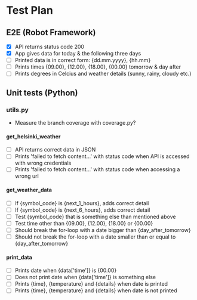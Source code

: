 # Test Plan

## E2E (Robot Framework)

- [x] API returns status code 200
- [x] App gives data for today & the following three days
- [ ] Printed data is in correct form: {dd.mm.yyyy}, {hh.mm}
- [ ] Prints times {09.00}, {12.00}, {18.00}, {00.00} tomorrow & day after
- [ ] Prints degrees in Celcius and weather details (sunny, rainy, cloudy etc.)

## Unit tests (Python)

### utils.py

- Measure the branch coverage with coverage.py?

#### get_helsinki_weather
- [ ] API returns correct data in JSON
- [ ] Prints 'failed to fetch content...' with status code when API is accessed with wrong credentials
- [ ] Prints 'failed to fetch content...' with status code when accessing a wrong url

#### get_weather_data
- [ ] If {symbol_code} is {next_1_hours}, adds correct detail 
- [ ] If {symbol_code} is {next_6_hours}, adds correct detail 
- [ ] Test {symbol_code} that is something else than mentioned above
- [ ] Test time other than {09.00}, {12.00}, {18.00} or {00.00}
- [ ] Should break the for-loop with a date bigger than {day_after_tomorrow}
- [ ] Should not break the for-loop with a date smaller than or equal to {day_after_tomorrow}

#### print_data
- [ ] Prints date when {data['time']} is {00.00}
- [ ] Does not print date when {data['time']} is something else
- [ ] Prints {time}, {temperature} and {details} when date is printed
- [ ] Prints {time}, {temperature} and {details} when date is not printed
